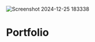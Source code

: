![Screenshot 2024-12-25 183338](https://github.com/user-attachments/assets/ff44b85d-86d3-4283-960a-eda58f03910d)
# Portfolio
